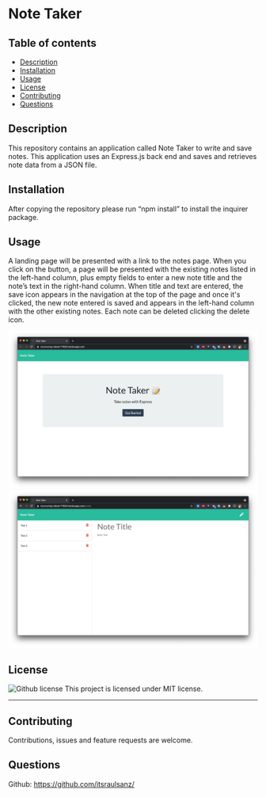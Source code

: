 # Note Taker
  
  ## Table of contents  
  - [Description](#description)
  - [Installation](#installation)
  - [Usage](#usage)
  - [License](#license)
  - [Contributing](#contributing)
  - [Questions](#questions)

  ## Description
  This repository contains an application called Note Taker to write and save notes. This application uses an Express.js back end and saves and retrieves note data from a JSON file.

  ## Installation
  After copying the repository please run “npm install” to install the inquirer package.

  ## Usage
  A landing page will be presented with a link to the notes page. When you click on the button, a page will be presented with the existing notes listed in the left-hand column, plus empty fields to enter a new note title and the note’s text in the right-hand column. When title and text are entered, the save icon appears in the navigation at the top of the page and once it's clicked, the new note entered is saved and appears in the left-hand column with the other existing notes. Each note can be deleted clicking the delete icon.

  <img src="./assets/home.png">
  <img src="./assets/notes.png">

  ## License
  ![Github license](https://img.shields.io/badge/license-MIT-blue.svg)
  This project is licensed under MIT license.
  
  ---

  ## Contributing
  Contributions, issues and feature requests are welcome.

  ## Questions
  Github: <a href="https://github.com/itsraulsanz/">https://github.com/itsraulsanz/</a><br /> 